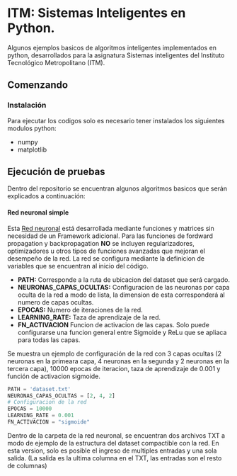 # ITM: Sistemas Inteligentes en Python.

Algunos ejemplos basicos de algoritmos inteligentes implementados en python, desarrollados para la asignatura Sistemas inteligentes del Instituto Tecnológico Metropolitano (ITM).

## Comenzando

### Instalación

Para ejecutar los codigos solo es necesario tener instalados los siguientes modulos python:
- numpy
- matplotlib

## Ejecución de pruebas

Dentro del repositorio se encuentran algunos algoritmos basicos que serán explicados a continuación:

#### Red neuronal simple
Esta [Red neuronal](https://github.com/MateoVelasquez/SI_ITM_Python/blob/master/simple_neuronal_network/red_neuronal.py) está desarrollada mediante funciones y matrices sin necesidad de un Framework adicional. Para las funciones de fordward propagation y backpropagation **NO** se incluyen regularizadores, optimizadores u otros tipos de funciones avanzadas que mejoran el desempeño de la red. 
La red se configura mediante la definicion de variables que se encuentran al inicio del código.  

- **PATH:** Corresponde a la ruta de ubicacion del dataset que será cargado.  
- **NEURONAS_CAPAS_OCULTAS:** Configuracion de las neuronas por capa oculta de la red a modo de lista, la dimension de esta corresponderá al numero de capas ocultas.  
- **EPOCAS:** Numero de iteraciones de la red.  
- **LEARNING_RATE:** Taza de aprendizaje de la red.
- **FN_ACTIVACION** Funcion de activacion de las capas. Solo puede configurarse una funcion general entre Sigmoide y ReLu que se apliaca para todas las capas.  

Se muestra un  ejemplo de configuración de la red con 3 capas ocultas (2 neuronas en la primeara capa, 4 neuronas en la segunda y 2 neuronas en la tercera capa), 10000 epocas de iteracion, taza de aprendizaje de 0.001 y función de activacion sigmoide.
```Python
PATH = 'dataset.txt'  
NEURONAS_CAPAS_OCULTAS = [2, 4, 2]
# Configuracion de la red
EPOCAS = 10000
LEARNING_RATE = 0.001
FN_ACTIVACION = "sigmoide"
```
Dentro de la carpeta de la red neuronal, se encuentran dos archivos TXT a modo de ejemplo de la estructura del dataset compactible con la red. En esta version, solo es posible el ingreso de multiples entradas y una sola salida. (La salida es la ultima columna en el TXT, las entradas son el resto de columnas)
